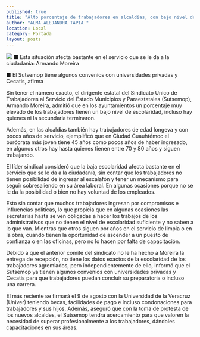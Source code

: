 ```yaml
---
published: true
title: "Alto porcentaje de trabajadores en alcaldías, con bajo nivel de escolaridad"
author: "ALMA ALEJANDRA TAPIA "
location: Local
category: Portada
layout: posts
---
```


![](http://i.imgur.com/QwIZLFNm.jpg)
■ Esta situación afecta bastante en el servicio que se le da a la ciudadanía: Armando Moreira

■ El Sutsemop tiene algunos convenios con universidades privadas y Cecatis, afirma

Sin tener el número exacto, el dirigente estatal del Sindicato Unico de Trabajadores al Servicio del Estado Municipios y Paraestatales (Sutsemop), Armando Moreira, admitió que en los ayuntamientos un porcentaje muy elevado de los trabajadores tienen un bajo nivel de escolaridad, incluso hay quienes ni la secundaria terminaron.

Además, en las alcaldías también hay trabajadores de edad longeva y con pocos años de servicio, ejemplificó que en Ciudad Cuauhtémoc el burócrata más joven tiene 45 años como pocos años de haber ingresado, en algunos otros hay hasta quienes tienen entre 70 y 80 años y siguen trabajando.

El líder sindical consideró que la baja escolaridad afecta bastante en el servicio que se le da a la ciudadanía, sin contar que los trabajadores no tienen posibilidad de ingresar al escalafón y tener un mecanismo para seguir sobresaliendo en su área laboral. En algunas ocasiones porque no se le da la posibilidad o bien no hay voluntad de los empleados.

Esto sin contar que muchos trabajadores ingresan por compromisos e influencias políticas, lo que propicia que en algunas ocasiones las secretarias hasta se ven obligadas a hacer los trabajos de los administrativos que no tienen el nivel de escolaridad suficiente y no saben a lo que van.
Mientras que otros siguen por años en el servicio de limpia o en la obra, cuando tienen la oportunidad de ascender a un puesto de confianza o en las oficinas, pero no lo hacen por falta de capacitación. 

Debido a que el anterior comité del sindicato no le ha hecho a Moreira la entrega de recepción, no tiene los datos exactos de la escolaridad de los trabajadores agremiados, pero independientemente de ello, informó que el Sutsemop ya tienen algunos convenios con universidades privadas y Cecatis para que trabajadores puedan concluir su preparatoria o incluso una carrera.

El más reciente se firmará el 9 de agosto con la Universidad de la Veracruz (Univer) teniendo becas, facilidades de pago e incluso condonaciones para trabajadores y sus hijos. Además, aseguró que con la toma de protesta de los nuevos alcaldes, el Sutsemop tendrá acercamiento para que valoren la necesidad de superar profesionalmente a los trabajadores, dándoles capacitaciones en sus áreas. 
